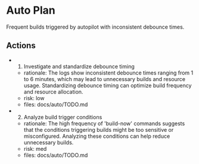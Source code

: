 # Auto Plan

Frequent builds triggered by autopilot with inconsistent debounce times.

## Actions
- 1. Investigate and standardize debounce timing
  - rationale: The logs show inconsistent debounce times ranging from 1 to 6 minutes, which may lead to unnecessary builds and resource usage. Standardizing debounce timing can optimize build frequency and resource allocation.
  - risk: low
  - files: docs/auto/TODO.md
- 2. Analyze build trigger conditions
  - rationale: The high frequency of 'build-now' commands suggests that the conditions triggering builds might be too sensitive or misconfigured. Analyzing these conditions can help reduce unnecessary builds.
  - risk: med
  - files: docs/auto/TODO.md